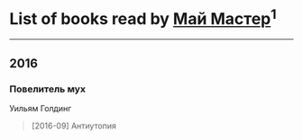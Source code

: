 # List of books read by [Май Мастер](https://plus.google.com/102220851636735847600)<sup>1</sup>
---

## 2016

### Повелитель мух
Уильям Голдинг
> [2016-09] Антиутопия



